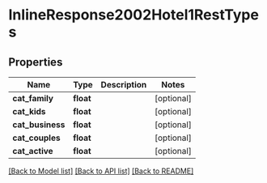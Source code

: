 # InlineResponse2002Hotel1RestTypes

## Properties
Name | Type | Description | Notes
------------ | ------------- | ------------- | -------------
**cat_family** | **float** |  | [optional] 
**cat_kids** | **float** |  | [optional] 
**cat_business** | **float** |  | [optional] 
**cat_couples** | **float** |  | [optional] 
**cat_active** | **float** |  | [optional] 

[[Back to Model list]](../../README.md#documentation-for-models) [[Back to API list]](../../README.md#documentation-for-api-endpoints) [[Back to README]](../../README.md)


